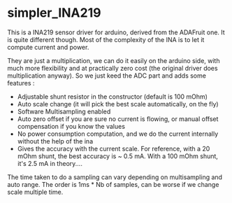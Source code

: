 simpler_INA219
===============

This is a INA219 sensor driver for arduino, derived from the ADAFruit one.
It is quite different though.
Most of the complexity of the INA is to let it compute current and power.

They are just a multiplication, we can do it easily on the arduino side, with much more flexibility and at
practically zero cost (the original driver does multiplication anyway).
So we just keed the ADC part and adds some features :

* Adjustable shunt resistor in the constructor (default is 100 mOhm)
* Auto scale change (it will pick the best scale automatically, on the fly)
* Software Multisampling enabled
* Auto zero offset if you are sure no current is flowing, or manual offset compensation if you know the values
* No power consumption computation, and we do the current internally without the help of the ina
* Gives the accuracy with the current scale. For reference, with a 20 mOhm shunt, the best accuracy is ~ 0.5 mA. 
With a 100 mOhm shunt, it's 2.5 mA in theory....

The time taken to do a sampling can vary depending on multisampling and auto range.
The order is 1ms * Nb of samples, can be worse if we change scale multiple time. 
